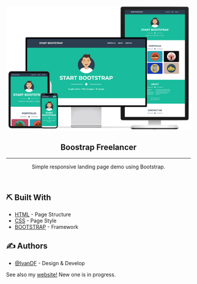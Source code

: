 <p align="center">
 <img src="./img/readme/devices.png" alt="Boostrap Freelancer" title="Boostrap Freelancer" width="550px">
</p>

<h2 align="center">Boostrap Freelancer</h2>

<div align="center">

</div>

---

<p align="center">Simple responsive landing page demo using Bootstrap.</p>
<br> 
    
## ⛏️ Built With <a name = "tech_stack"></a>

- [HTML](https://html.com) - Page Structure
- [CSS](https://www.w3.org/TR/CSS/) - Page Style
- [BOOTSTRAP](https://getbootstrap.com) - Framework

## ✍️ Authors <a name = "authors"></a>

- [@IvanDF](https://github.com/IvanDF) - Design & Develop

See also my [website!](https://ivandf.dev)
New one is in progress.
